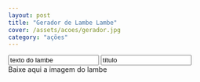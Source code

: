 ```yaml
---
layout: post
title: "Gerador de Lambe Lambe"
cover: /assets/acoes/gerador.jpg
category: "ações"
---
```

<div id="myCanvas" style="margin: 0 auto;"></div>
<div id="inputsContainer">
  <input type="text" maxlength="80" class="textInput" id="lambeTexto" value="texto do lambe">
  <input type="text" maxlength="24" class="textInput" id="lambeTitulo" value="título">
  <div class="download-button" onclick="saveLambe()">Baixe aqui a imagem do lambe</div>
</div>

